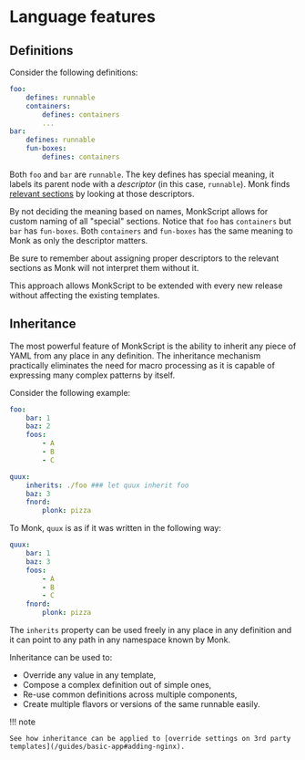# Language features

## Definitions

Consider the following definitions:

```yaml linenums="1"
foo:
    defines: runnable
    containers:
        defines: containers
        ...
bar:
    defines: runnable
    fun-boxes:
        defines: containers
```

Both `foo` and `bar` are `runnable`. The key defines has special meaning, it labels its parent node with a _descriptor_ (in this case, `runnable`). Monk finds [relevant sections](/monkscript/yaml#definitions) by looking at those descriptors.

By not deciding the meaning based on names, MonkScript allows for custom naming of all "special" sections. Notice that `foo` has `containers` but `bar` has `fun-boxes`. Both `containers` and `fun-boxes` has the same meaning to Monk as only the descriptor matters.

Be sure to remember about assigning proper descriptors to the relevant sections as Monk will not interpret them without it.

This approach allows MonkScript to be extended with every new release without affecting the existing templates.

## Inheritance

The most powerful feature of MonkScript is the ability to inherit any piece of YAML from any place in any definition. The inheritance mechanism practically eliminates the need for macro processing as it is capable of expressing many complex patterns by itself.

Consider the following example:

```yaml linenums="1"
foo:
    bar: 1
    baz: 2
    foos:
        - A
        - B
        - C

quux:
    inherits: ./foo ### let quux inherit foo
    baz: 3
    fnord:
        plonk: pizza
```

To Monk, `quux` is as if it was written in the following way:

```yaml linenums="1"
quux:
    bar: 1
    baz: 3
    foos:
        - A
        - B
        - C
    fnord:
        plonk: pizza
```

The `inherits` property can be used freely in any place in any definition and it can point to any path in any namespace known by Monk.

Inheritance can be used to:

-   Override any value in any template,
-   Compose a complex definition out of simple ones,
-   Re-use common definitions across multiple components,
-   Create multiple flavors or versions of the same runnable easily.

!!! note

    See how inheritance can be applied to [override settings on 3rd party templates](/guides/basic-app#adding-nginx).
